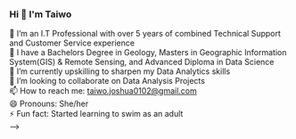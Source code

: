 ### Hi 👋 I'm Taiwo

 🔭 I’m an I.T Professional with over 5 years of combined Technical Support and Customer Service experience <br/>
 🌱 I have a Bachelors Degree in Geology, Masters in Geographic Information System(GIS) & Remote Sensing, and Advanced Diploma in Data Science <br/>
 🌱 I’m currently upskilling to sharpen my Data Analytics skills <br/>
 👯 I’m looking to collaborate on Data Analysis Projects <br/>
 📫 How to reach me: taiwo.joshua0102@gmail.com <br/>
 😄 Pronouns: She/her <br/>
 ⚡ Fun fact: Started learning to swim as an adult <br/>
-->
